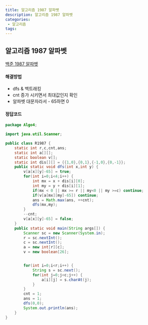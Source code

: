 ```yaml
---
title: 알고리즘 1987 알파벳
description: 알고리즘 1987 알파벳
categories:
 - 알고리즘  
tags:
---
```

## 알고리즘 1987 알파벳
[백준 1987 알파벳](https://www.acmicpc.net/problem/1987)  
#### 해결방법  
* dfs & 백트래킹  
* cnt 증가 시키면서 최대값인지 확인  
* 알파벳 대문자라서 - 65하면 0  


#### 정답코드  
```java
package Algo4;

import java.util.Scanner;

public class R1987 {
	static int r,c,cnt,ans;
	static int a[][];
	static boolean v[];
	static int dis[][] = {{1,0},{0,1},{-1,0},{0,-1}};
	public static void dfs(int x,int y) {
		v[a[x][y]-65] = true;
		for(int i=0;i<4;i++) {
			int mx = x + dis[i][0];
			int my = y + dis[i][1];
			if(mx < 0 || mx >= r || my<0 || my >=c) continue;
			if(v[a[mx][my]-65]) continue;
			ans = Math.max(ans, ++cnt);
			dfs(mx,my);
		}
		--cnt;
		v[a[x][y]-65] = false;
	}
	public static void main(String args[]) {
		Scanner sc = new Scanner(System.in);
		r = sc.nextInt();
		c = sc.nextInt();
		a = new int[r][c];
		v = new boolean[26];


		for(int i=0;i<r;i++) {
			String s = sc.next();
			for(int j=0;j<c;j++) {
				a[i][j] = s.charAt(j);
			}
		}
		cnt = 1;
		ans = 1;
		dfs(0,0);
		System.out.println(ans);
	}
}

```
